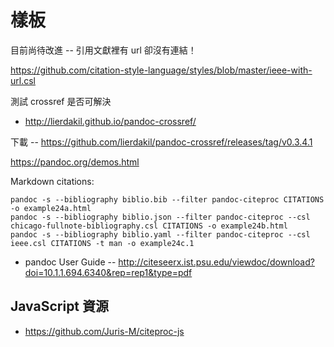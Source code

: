 # 樣板

目前尚待改進 -- 引用文獻裡有 url 卻沒有連結！

https://github.com/citation-style-language/styles/blob/master/ieee-with-url.csl


測試 crossref 是否可解決

* http://lierdakil.github.io/pandoc-crossref/

下載 -- https://github.com/lierdakil/pandoc-crossref/releases/tag/v0.3.4.1


https://pandoc.org/demos.html

Markdown citations:

```
pandoc -s --bibliography biblio.bib --filter pandoc-citeproc CITATIONS -o example24a.html
pandoc -s --bibliography biblio.json --filter pandoc-citeproc --csl chicago-fullnote-bibliography.csl CITATIONS -o example24b.html
pandoc -s --bibliography biblio.yaml --filter pandoc-citeproc --csl ieee.csl CITATIONS -t man -o example24c.1
```

* pandoc User Guide -- http://citeseerx.ist.psu.edu/viewdoc/download?doi=10.1.1.694.6340&rep=rep1&type=pdf

## JavaScript 資源

* https://github.com/Juris-M/citeproc-js